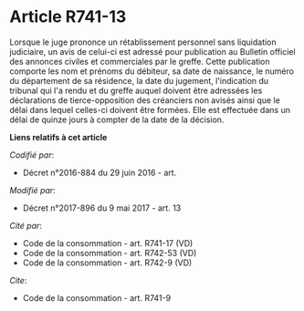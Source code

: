 # Article R741-13

Lorsque le juge prononce un rétablissement personnel sans liquidation judiciaire, un avis de celui-ci est adressé pour
publication au Bulletin officiel des annonces civiles et commerciales par le greffe. Cette publication comporte les nom et
prénoms du débiteur, sa date de naissance, le numéro du département de sa résidence, la date du jugement, l'indication du
tribunal qui l'a rendu et du greffe auquel doivent être adressées les déclarations de tierce-opposition des créanciers non
avisés ainsi que le délai dans lequel celles-ci doivent être formées. Elle est effectuée dans un délai de quinze jours à
compter de la date de la décision.

**Liens relatifs à cet article**

_Codifié par_:

  - Décret n°2016-884 du 29 juin 2016 - art.

_Modifié par_:

  - Décret n°2017-896 du 9 mai 2017 - art. 13

_Cité par_:

  - Code de la consommation - art. R741-17 (VD)
  - Code de la consommation - art. R742-53 (VD)
  - Code de la consommation - art. R742-9 (VD)

_Cite_:

  - Code de la consommation - art. R741-9
